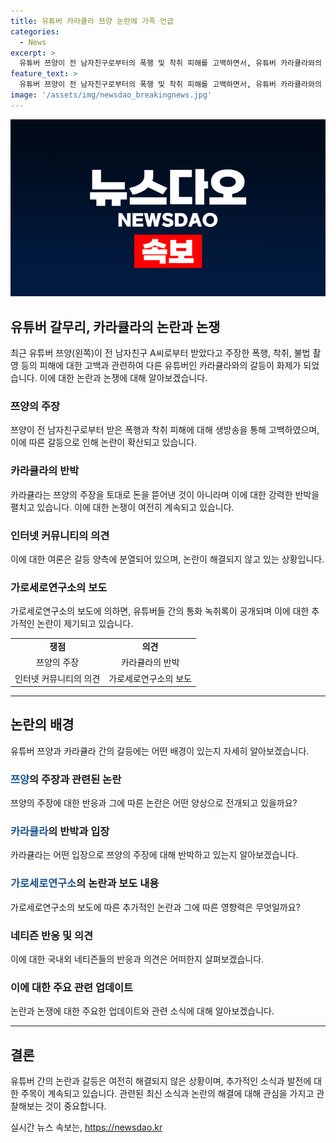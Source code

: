 ```yaml
---
title: 유튜버 카라큘라 쯔양 논란에 가족 언급
categories:
  - News
excerpt: >
  유튜버 쯔양이 전 남자친구로부터의 폭행 및 착취 피해를 고백하면서, 유튜버 카라큘라와의 논란이 일었다. 카라큘라는 이에 대해 명확한 부인을 했고, 불쾌함을 표현했다. 이러한 논란에 대한 반박 자료와 해명 영상을 준비 중이라고 밝히며, 이에 대한 과거 통화 내용이 공개되기도 했다. 또한, 쯔양은 이에 대한 생방송을 통해 폭행과 착취 피해를 고백한 바 있다. (150자)
feature_text: >
  유튜버 쯔양이 전 남자친구로부터의 폭행 및 착취 피해를 고백하면서, 유튜버 카라큘라와의 논란이 일었다. 카라큘라는 이에 대해 명확한 부인을 했고, 불쾌함을 표현했다. 이러한 논란에 대한 반박 자료와 해명 영상을 준비 중이라고 밝히며, 이에 대한 과거 통화 내용이 공개되기도 했다. 또한, 쯔양은 이에 대한 생방송을 통해 폭행과 착취 피해를 고백한 바 있다. (150자)
image: '/assets/img/newsdao_breakingnews.jpg'
---
```


<p><img src="/assets/img/newsdao_breakingnews.jpg" alt="firstkoreanews 속보" /></p>

<h2 data-ke-size="size26">유튜버 갈무리, 카라큘라의 논란과 논쟁</h2>

<p data-ke-size="size16">최근 유튜버 쯔양(왼쪽)이 전 남자친구 A씨로부터 받았다고 주장한 폭행, 착취, 불법 촬영 등의 피해에 대한 고백과 관련하여 다른 유튜버인 카라큘라와의 갈등이 화제가 되었습니다. 이에 대한 논란과 논쟁에 대해 알아보겠습니다.</p>

<h3>쯔양의 주장</h3>

<p data-ke-size="size16">쯔양이 전 남자친구로부터 받은 폭행과 착취 피해에 대해 생방송을 통해 고백하였으며, 이에 따른 갈등으로 인해 논란이 확산되고 있습니다.</p>

<h3>카라큘라의 반박</h3>

<p data-ke-size="size16">카라큘라는 쯔양의 주장을 토대로 돈을 뜯어낸 것이 아니라며 이에 대한 강력한 반박을 펼치고 있습니다. 이에 대한 논쟁이 여전히 계속되고 있습니다.</p>

<h3>인터넷 커뮤니티의 의견</h3>

<p data-ke-size="size16">이에 대한 여론은 갈등 양측에 분열되어 있으며, 논란이 해결되지 않고 있는 상황입니다.</p>

<h3>가로세로연구소의 보도</h3>

<p data-ke-size="size16">가로세로연구소의 보도에 의하면, 유튜버들 간의 통화 녹취록이 공개되며 이에 대한 추가적인 논란이 제기되고 있습니다.</p>

<table>
  <tr>
    <td style="text-align: center; height: 17px;"><b>쟁점</b></td>
    <td style="text-align: center; height: 17px;"><b>의견</b></td>
  </tr>
  <tr>
    <td style="text-align: center; height: 17px;">쯔양의 주장</td>
    <td style="text-align: center; height: 17px;">카라큘라의 반박</td>
  </tr>
  <tr>
    <td style="text-align: center; height: 17px;">인터넷 커뮤니티의 의견</td>
    <td style="text-align: center; height: 17px;">가로세로연구소의 보도</td>
  </tr>
</table>

<hr>

<h2 data-ke-size="size26">논란의 배경</h2>

<p data-ke-size="size16">유튜버 쯔양과 카라큘라 간의 갈등에는 어떤 배경이 있는지 자세히 알아보겠습니다.</p>

<h3><b><span style="color: #1a5490;">쯔양</span></b>의 주장과 관련된 논란</h3>

<p data-ke-size="size16">쯔양의 주장에 대한 반응과 그에 따른 논란은 어떤 양상으로 전개되고 있을까요?</p>

<h3><b><span style="color: #1a5490;">카라큘라</span></b>의 반박과 입장</h3>

<p data-ke-size="size16">카라큘라는 어떤 입장으로 쯔양의 주장에 대해 반박하고 있는지 알아보겠습니다.</p>

<h3><b><span style="color: #1a5490;">가로세로연구소</span></b>의 논란과 보도 내용</h3>

<p data-ke-size="size16">가로세로연구소의 보도에 따른 추가적인 논란과 그에 따른 영향력은 무엇일까요?</p>

<h3>네티즌 반응 및 의견</h3>

<p data-ke-size="size16">이에 대한 국내외 네티즌들의 반응과 의견은 어떠한지 살펴보겠습니다.</p>

<h3>이에 대한 주요 관련 업데이트</h3>

<p data-ke-size="size16">논란과 논쟁에 대한 주요한 업데이트와 관련 소식에 대해 알아보겠습니다.</p>

<hr>

<h2 data-ke-size="size26">결론</h2>

<p data-ke-size="size16">유튜버 간의 논란과 갈등은 여전히 해결되지 않은 상황이며, 추가적인 소식과 발전에 대한 주목이 계속되고 있습니다. 관련된 최신 소식과 논란의 해결에 대해 관심을 가지고 관찰해보는 것이 중요합니다.</p>
실시간 뉴스 속보는, <a href="https://newsdao.kr" rel="dofollow">https://newsdao.kr</a>


